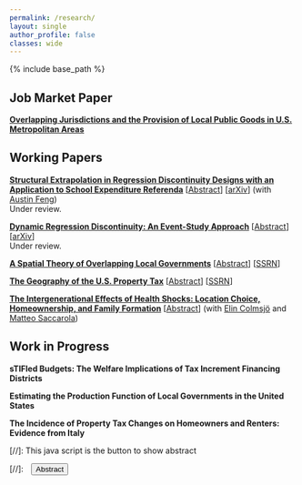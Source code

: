 ```yaml
---
permalink: /research/
layout: single
author_profile: false
classes: wide
---
```

<style>
@media (min-width: 1024px){
  /* widen outer container just for pages with your custom class */
  .page.research-wide .initial-content .wrap { max-width: 1400px !important; }
  /* optional: widen inner column a bit as well */
  .page.research-wide .page__content { max-width: 1100px !important; }
}
</style>

{% include base_path %}

## Job Market Paper

[**Overlapping Jurisdictions and the Provision of Local Public Goods in U.S. Metropolitan Areas**](/files/FrancescoRuggieri_JMP.pdf)
<div id="overlappingjurisdictions"
     style="display:none; text-align:justify; line-height:1.5; font-size:0.90em; margin-top:-1rem">
  <p style="margin-top:0">
      Local governments in the United States are vertically differentiated: in a given location, multiple overlapping jurisdictions provide distinct local public services and draw revenue from shared portions of the property tax base. This paper estimates the fiscal spillovers generated by this structure and proposes a mechanism that internalizes them in local policy choice. I assemble a new georeferenced dataset covering the universe of local government boundaries and nominal property tax rates nationwide over the past two decades. Using a dynamic regression discontinuity design, I estimate fiscal spillovers from narrowly approved property tax referenda. To extrapolate beyond effects identified at the approval threshold, I develop a spatial equilibrium model with overlapping jurisdictions and majority voting over the provision of local public goods. I use the model to quantify spillovers for all school districts and municipal governments in the United States and find sizable effects. I then evaluate a policy that (i) informs voters about cross-jurisdiction spillovers and (ii) applies symmetric intergovernmental transfers (taxes or subsidies) upon approval of a spending change. The counterfactual regime yields aggregate welfare gains.
  </p>
</div>

## Working Papers

[**Structural Extrapolation in Regression Discontinuity Designs with an Application to School Expenditure Referenda**](/files/RDDExtrapolation.pdf) [<a href="#/" onclick="visib('rddextrapolation')">Abstract</a>] [[arXiv](https://arxiv.org/abs/2508.02658)]
(with [Austin Feng](https://www.cmu.edu/dietrich/statistics-datascience/people/phd/austin-feng.html))  
Under review.
<div id="rddextrapolation"
     style="display:none; text-align:justify; line-height:1.5; font-size:0.90em; margin-top:-1rem">
  <p style="margin-top:0">
      We propose a structural approach to extrapolate average partial effects away from the cutoff in regression discontinuity designs (RDDs). Our focus is on applications that exploit closely contested school district referenda to estimate the effects of changes in education spending on local economic outcomes. We embed these outcomes in a spatial equilibrium model of local jurisdictions in which fiscal policy is determined by majority rule voting. This integration provides a microfoundation for the running variable&#8212;the share of voters who approve a ballot initiative&#8212;and enables identification of structural parameters using RDD coefficients. We then leverage the model to simulate the effects of counterfactual referenda over a broad range of proposed spending changes. These scenarios imply realizations of the running variable away from the threshold, allowing extrapolation of RDD estimates to nonmarginal referenda. Applying the method to school expenditure ballot measures in Wisconsin, we document substantial heterogeneity in housing price capitalization across the approval margin.
  </p>
</div>

[**Dynamic Regression Discontinuity: An Event-Study Approach**](/files/DynDisc.pdf) [<a href="#/" onclick="visib('dyndisc')">Abstract</a>] [[arXiv](https://arxiv.org/abs/2307.14203)]  
Under review.
<div id="dyndisc"
     style="display:none; text-align:justify; line-height:1.5; font-size:0.90em; margin-top:-1rem">
  <p style="margin-top:0">
      I propose a novel argument to identify economically interpretable intertemporal treatment effects in dynamic regression discontinuity designs (RDDs). Specifically, I develop a dynamic potential outcomes model and reformulate two assumptions from the difference-in-differences literature&#8212;no anticipation and common trends&#8212;to attain point identification of cutoff-specific impulse responses. The estimand of each target parameter can be expressed as the sum of two static RDD contrasts, thereby allowing for nonparametric estimation and inference with standard local polynomial methods. I also propose a nonparametric approach to aggregate treatment effects across calendar time and treatment paths, leveraging a limited path independence restriction to reduce the dimensionality of the parameter space. I apply this method to estimate the dynamic effects of school district expenditure authorizations on housing prices in Wisconsin.
  </p>
</div>

[**A Spatial Theory of Overlapping Local Governments**](/files/OverlappingGovernments_v3.pdf) [<a href="#/" onclick="visib('spatialtheory')">Abstract</a>] [[SSRN](https://papers.ssrn.com/sol3/papers.cfm?abstract_id=4808965)]
<div id="spatialtheory"
     style="display:none; text-align:justify; line-height:1.5; font-size:0.90em; margin-top:-1rem">
  <p style="margin-top:0">
      Local governments in the United States are vertically differentiated. A typical location is served by multiple overlapping jurisdictions that share property tax base and specialize in the provision of one or more local public goods. This paper evaluates the implications of such vertical differentiation for the equilibrium levels of government spending, property tax rates, and household welfare. I propose a spatial theory of overlapping jurisdictions in which residents collectively determine the local mix of expenditures and taxes. Because fiscal policy capitalizes into housing prices and all jurisdictions draw revenue from housing, the cost of raising expenditures in a location is implicitly shared with other coexisting jurisdictions. In equilibrium, this induces higher levels of government spending, higher property tax rates, and lower household welfare compared to scenarios in which jurisdictions are vertically coterminous or only horizontally differentiated.
  </p>
</div>

[**The Geography of the U.S. Property Tax**](/files/GeographyPropTax.pdf) [<a href="#/" onclick="visib('geoproptax')">Abstract</a>] [[SSRN](https://papers.ssrn.com/sol3/papers.cfm?abstract_id=4808970)]
<div id="geoproptax"
     style="display:none; text-align:justify; line-height:1.5; font-size:0.90em; margin-top:-1rem">
  <p style="margin-top:0">
      I construct a novel, granular georeferenced dataset on the universe of local governments in the United States and their property tax rates from the early 2000s to 2022. Using this dataset, I present new descriptive insights on the geography of the property tax.  First, property tax rates exhibit substantial variation within states, surpassing that of any other local tax. Second, rates are higher in locations where a greater number of jurisdictions overlap and thus share tax base. Third, rates are higher in areas with larger dispersion in property values and greater racial and ethnic heterogeneity. Fourth, new local taxing jurisdictions are more likely to be formed in locations where the distribution of income is more even and dispersion in housing values is lower.
  </p>
</div>

[**The Intergenerational Effects of Health Shocks: Location Choice, Homeownership, and Family Formation**](/files/IntergenHealthShocks.pdf) [<a href="#/" onclick="visib('intergen')">Abstract</a>] (with [Elin Colmsjö](https://sites.google.com/view/elincolmsjo/) and [Matteo Saccarola](https://matteosaccarola.github.io/))
<div id="intergen"
     style="display:none; text-align:justify; line-height:1.5; font-size:0.90em; margin-top:-1rem">
  <p style="margin-top:0">
      We leverage Danish administrative data to study intra-household responses to unanticipated health shocks affecting the parents of working-age adults. Using a research design that compares similarly aged individuals whose parents experience a stroke at different times, we find that parental health shocks lead to reductions in adult children's income, lower rates of homeownership, increased geographic proximity to parents, and decreased likelihood of marriage. Heterogeneity analyses show that the non-pecuniary consequences are more pronounced among women. We then focus on the location margin and develop a model of residential location choice that features distance from parents and health shocks. By linking our reduced-form estimates to the model, we recover policy-relevant parameters that allow us to quantify the intergenerational consequences of parental health shocks operating through residential adjustments.
  </p>
</div>

## Work in Progress

**sTIFled Budgets: The Welfare Implications of Tax Increment Financing Districts**

**Estimating the Production Function of Local Governments in the United States**

**The Incidence of Property Tax Changes on Homeowners and Renters: Evidence from Italy**

[//]: This java script is the button to show abstract
<script>
 function visib(id) {
  var x = document.getElementById(id);
  if (x.style.display === "block") {
    x.style.display = "none";
  } else {
    x.style.display = "block";
  }
}
</script>

[//]:&emsp;<button onclick="visib('polariz')" class="btn btn--inverse btn--small">Abstract</button>
